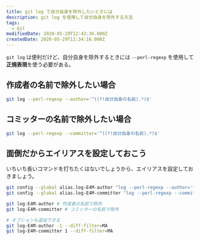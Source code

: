 ```yaml
---
title: git log で自分自身を除外したいときには
description: git log を使用して自分自身を除外する方法
tags:
  - Git
modifiedDate: 2020-05-29T12:43:36.000Z
createdDate: 2020-05-29T12:34:16.000Z
---
```


`git log` は便利だけど、自分自身を除外するときには `--perl-regexp` を使用して**正規表現**を使う必要がある。

## 作成者の名前で除外したい場合

```bash
git log --perl-regexp --author='^((?!自分自身の名前).*)$'
```

## コミッターの名前で除外したい場合

```bash
git log --perl-regexp --committer='^((?!自分自身の名前).*)$'
```

## 面倒だからエイリアスを設定しておこう

いちいち長いコマンドを打ちたくはないでしょうから、エイリアスを設定しておきましょう。

```bash
git config --global alias.log-E4M-author "log --perl-regexp --author='^((?!自分自身の名前).*)$'"
git config --global alias.log-E4M-committer "log --perl-regexp --committer='^((?!自分自身の名前).*)$'"

git log-E4M-author # 作成者の名前で除外
git log-E4M-committer # コミッターの名前で除外

# オプションも追加できる
git log-E4M-author -1 --diff-filter=MA
git log-E4M-committer 1 --diff-filter=MA
```
